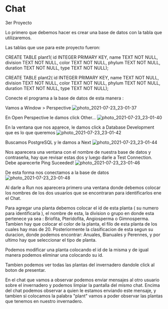 # Chat
3er Proyecto


Lo primero que debemos hacer es crear una base de datos con la tabla que utilizaremos.

Las tablas que use para este proyecto fueron:

CREATE TABLE plant1( id INTEGER PRIMARY KEY, name TEXT NOT NULL, division TEXT NOT NULL, color TEXT NOT NULL, phylum TEXT NOT NULL, duration TEXT NOT NULL, type TEXT NOT NULL);


CREATE TABLE plant2( id INTEGER PRIMARY KEY, name TEXT NOT NULL, division TEXT NOT NULL, color TEXT NOT NULL, phylum TEXT NOT NULL, duration TEXT NOT NULL, type TEXT NOT NULL);



Conecte el programa a la base de datos de esta manera : 

Vamos a Window > Perspective 
![photo_2021-07-23_23-01-37](https://user-images.githubusercontent.com/64318749/126855647-8f18ac24-4b62-48dd-b61f-3894221b8418.jpg)




En Open Perspective le damos click  Other...
![photo_2021-07-23_23-01-40](https://user-images.githubusercontent.com/64318749/126855664-f40fe79a-4c37-4ac5-85c5-b596b19af012.jpg)




En la ventana que nos aparece, le damos click a Database Development que es lo que queremos
![photo_2021-07-23_23-01-42](https://user-images.githubusercontent.com/64318749/126855674-295e11d4-54bd-4aba-9d22-616d47dd803f.jpg)




Buscamos PostgreSQL y le damos a Next
![photo_2021-07-23_23-01-44](https://user-images.githubusercontent.com/64318749/126855687-2c2d4422-5c0b-47d5-8e18-e1ab48e2ad5a.jpg)



Nos aparecera una ventana con el nombre de nuestra base de datos y contraseña, hay que revisar estas dos y luego darle a Test Connection.
Debe aparecerte Ping Suceeded!
![photo_2021-07-23_23-01-46](https://user-images.githubusercontent.com/64318749/126855697-36426e3a-d79d-49d5-89f9-44cce2012d95.jpg)



De esta forma nos conectamos a la base de datos
![photo_2021-07-23_23-01-48](https://user-images.githubusercontent.com/64318749/126855721-003f2c3b-fddf-4293-acc5-2740e7f8f502.jpg)


Al darle a Run nos aparecera primero una ventana donde debemos colocar los nombres de los dos usuarios que se encontraran para identificarlos ene el Chat.

Para agregar una planta debemos colocar el id de esta planta ( su numero para identificarla ), el nombre de esta, la division o grupo en donde esta pertenece ya sea : Briofita, Pteridofita, Angiosperma o Gimnosperma. Tambien hay que colocar el color de la planta, el filo de esta planta de los cuales hay mas de 20. Posteriormente la clasificacion de esta segun su duracion, donde podemos encontrar:  Anuales, Bianuales y Perennes, y por ultimo hay que seleccionar el tipo de planta.

Podemos modificar una planta colocando el id de la misma y de igual manera podemos eliminar una colocando su id.

Tambien podemos ver todas las plantas del invernadero dandole click al boton de presentar.

En el chat que vamos a observar podemos enviar mensajes al otro usuario sobre el invernadero y podemos limpiar la pantalla del mismo chat. 
Encima del chat podemos observar a quien le estamos enviando este mensaje, y tambien si colocamos la palabra "plant" vamos a poder observar las plantas que tenemos en nuestro invernadero.
